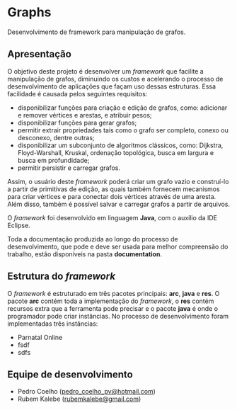 # Graphs
Desenvolvimento de framework para manipulação de grafos.

## Apresentação

  O objetivo deste projeto é desenvolver um *framework* que facilite a manipulação de grafos, diminuindo os custos e acelerando o processo de desenvolvimento de aplicações que façam uso dessas estruturas. Essa facilidade é causada pelos seguintes requisitos:
* disponibilizar funções para criação e edição de grafos, como: adicionar e remover vértices e arestas, e atribuir pesos;
* disponibilizar funções para gerar grafos;
* permitir extrair propriedades tais como o grafo ser completo, conexo ou desconexo, dentre outras;
* disponibilizar um subconjunto de algoritmos clássicos, como: Dijkstra, Floyd-Warshall, Kruskal, ordenação topológica, busca em largura e busca em profundidade;
* permitir persistir e carregar grafos.
  
Assim, o usuário deste *framework* poderá criar um grafo vazio e construí-lo a partir de primitivas de edição, as quais também fornecem mecanismos para criar vértices e para conectar dois vértices através de uma aresta. Além disso, também é possível salvar e carregar grafos a partir de arquivos.

O *framework* foi desenvolvido em linguagem **Java**, com o auxílio da IDE Eclipse.

Toda a documentação produzida ao longo do processo de desenvolvimento, que pode e deve ser usada para melhor compreensão do trabalho, estão disponíveis na pasta **documentation**. 

## Estrutura do *framework*

O *framework* é estruturado em três pacotes principais: **arc**, **java** e **res**. O pacote **arc** contém toda a implementação do *framework*, o **res** contém recursos extra que a ferramenta pode precisar e o pacote **java** é onde o programador pode criar instâncias. No processo de desenvolvimento foram implementadas três instâncias:
  
* Parnatal Online
* fsdf
* sdfs
  
## Equipe de desenvolvimento

  * Pedro Coelho (pedro_coelho_pv@hotmail.com)
  * Rubem Kalebe (rubemkalebe@gmail.com)
